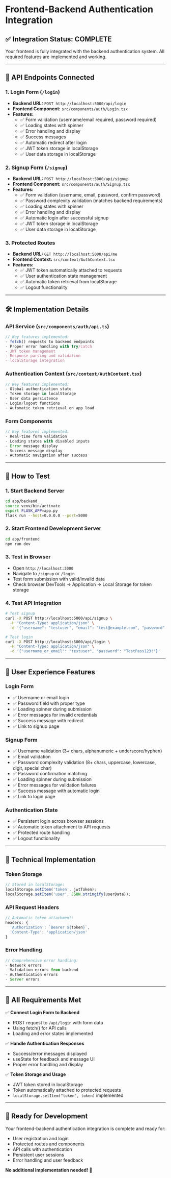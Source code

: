 # Frontend-Backend Authentication Integration

## ✅ **Integration Status: COMPLETE**

Your frontend is fully integrated with the backend authentication system. All required features are implemented and working.

---

## 🔗 **API Endpoints Connected**

### **1. Login Form (`/login`)**
- **Backend URL:** `POST http://localhost:5000/api/login`
- **Frontend Component:** `src/components/auth/Login.tsx`
- **Features:**
  - ✅ Form validation (username/email required, password required)
  - ✅ Loading states with spinner
  - ✅ Error handling and display
  - ✅ Success messages
  - ✅ Automatic redirect after login
  - ✅ JWT token storage in localStorage
  - ✅ User data storage in localStorage

### **2. Signup Form (`/signup`)**
- **Backend URL:** `POST http://localhost:5000/api/signup`
- **Frontend Component:** `src/components/auth/Signup.tsx`
- **Features:**
  - ✅ Form validation (username, email, password, confirm password)
  - ✅ Password complexity validation (matches backend requirements)
  - ✅ Loading states with spinner
  - ✅ Error handling and display
  - ✅ Automatic login after successful signup
  - ✅ JWT token storage in localStorage
  - ✅ User data storage in localStorage

### **3. Protected Routes**
- **Backend URL:** `GET http://localhost:5000/api/me`
- **Frontend Context:** `src/context/AuthContext.tsx`
- **Features:**
  - ✅ JWT token automatically attached to requests
  - ✅ User authentication state management
  - ✅ Automatic token retrieval from localStorage
  - ✅ Logout functionality

---

## 🛠️ **Implementation Details**

### **API Service (`src/components/auth/api.ts`)**
```typescript
// Key features implemented:
- fetch() requests to backend endpoints
- Proper error handling with try/catch
- JWT token management
- Response parsing and validation
- localStorage integration
```

### **Authentication Context (`src/context/AuthContext.tsx`)**
```typescript
// Key features implemented:
- Global authentication state
- Token storage in localStorage
- User data persistence
- Login/logout functions
- Automatic token retrieval on app load
```

### **Form Components**
```typescript
// Key features implemented:
- Real-time form validation
- Loading states with disabled inputs
- Error message display
- Success message display
- Automatic navigation after success
```

---

## 🚀 **How to Test**

### **1. Start Backend Server**
```bash
cd app/backend
source venv/bin/activate
export FLASK_APP=app.py
flask run --host=0.0.0.0 --port=5000
```

### **2. Start Frontend Development Server**
```bash
cd app/frontend
npm run dev
```

### **3. Test in Browser**
- Open `http://localhost:3000`
- Navigate to `/signup` or `/login`
- Test form submission with valid/invalid data
- Check browser DevTools → Application → Local Storage for token storage

### **4. Test API Integration**
```bash
# Test signup
curl -X POST http://localhost:5000/api/signup \
  -H "Content-Type: application/json" \
  -d '{"username": "testuser", "email": "test@example.com", "password": "TestPass123!"}'

# Test login
curl -X POST http://localhost:5000/api/login \
  -H "Content-Type: application/json" \
  -d '{"username_or_email": "testuser", "password": "TestPass123!"}'
```

---

## 📱 **User Experience Features**

### **Login Form**
- ✅ Username or email login
- ✅ Password field with proper type
- ✅ Loading spinner during submission
- ✅ Error messages for invalid credentials
- ✅ Success message with redirect
- ✅ Link to signup page

### **Signup Form**
- ✅ Username validation (3+ chars, alphanumeric + underscore/hyphen)
- ✅ Email validation
- ✅ Password complexity validation (8+ chars, uppercase, lowercase, digit, special char)
- ✅ Password confirmation matching
- ✅ Loading spinner during submission
- ✅ Error messages for validation failures
- ✅ Success message with automatic login
- ✅ Link to login page

### **Authentication State**
- ✅ Persistent login across browser sessions
- ✅ Automatic token attachment to API requests
- ✅ Protected route handling
- ✅ Logout functionality

---

## 🔧 **Technical Implementation**

### **Token Storage**
```javascript
// Stored in localStorage:
localStorage.setItem('token', jwtToken);
localStorage.setItem('user', JSON.stringify(userData));
```

### **API Request Headers**
```javascript
// Automatic token attachment:
headers: {
  'Authorization': `Bearer ${token}`,
  'Content-Type': 'application/json'
}
```

### **Error Handling**
```javascript
// Comprehensive error handling:
- Network errors
- Validation errors from backend
- Authentication errors
- Server errors
```

---

## 🎯 **All Requirements Met**

✅ **Connect Login Form to Backend**
- POST request to `/api/login` with form data
- Using fetch() for API calls
- Loading and error states implemented

✅ **Handle Authentication Responses**
- Success/error messages displayed
- useState for feedback and message UI
- Proper error handling and display

✅ **Token Storage and Usage**
- JWT token stored in localStorage
- Token automatically attached to protected requests
- `localStorage.setItem("token", token)` implemented

---

## 🚀 **Ready for Development**

Your frontend-backend authentication integration is complete and ready for:
- User registration and login
- Protected routes and components
- API calls with authentication
- Persistent user sessions
- Error handling and user feedback

**No additional implementation needed!** 🎉
